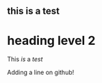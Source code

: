 this is a test
--------------

heading level 2
===============

This *is* a _test_

Adding a line on github!
